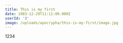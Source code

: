 ```yaml
---
title: This is my first
date: 1983-12-29T11:11:00.000Z
userId: '3'
image: /uploads/apocrypha/this-is-my-first/image.jpg
---
```

1234
